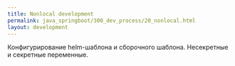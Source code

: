 ```yaml
---
title: Nonlocal development
permalink: java_springboot/300_dev_process/20_nonlocal.html
layout: development
---
```


Конфигурирование helm-шаблона и сборочного шаблона. Несекретные и секретные переменные.
